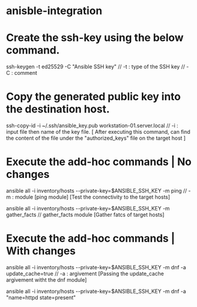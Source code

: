 # anisble-integration

# Create the ssh-key using the below command.
ssh-keygen -t ed25529 -C "Ansible SSH key"      // -t : type of the SSH key // -C : comment

# Copy the generated public key into the destination host.
ssh-copy-id -i ~/.ssh/ansible_key.pub workstation-01.server.local    // -i :  input file then name of the key file.
[ After executing this command, can find the content of the file under the "authorized_keys" file on the target host ]

# Execute the add-hoc commands | No changes
ansible all -i inventory/hosts --private-key=$ANSIBLE_SSH_KEY -m ping           // -m : module [ping module]
[Test the connectivity to the target hosts]

ansible all -i inventory/hosts --private-key=$ANSIBLE_SSH_KEY -m gather_facts   // gather_facts module
[Gather fatcs of target hosts]

# Execute the add-hoc commands | With changes
ansible all -i inventory/hosts --private-key=$ANSIBLE_SSH_KEY -m dnf -a update_cache=true   // -a : argivement
[Passing the update_cache argivement witht the dnf module]

ansible all -i inventory/hosts --private-key=$ANSIBLE_SSH_KEY -m dnf -a "name=httpd state=present"